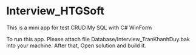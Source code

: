 # Interview_HTGSoft
 This is a mini app for test CRUD My SQL with C# WinForm

To run this app.
Please attach file Database/Interview_TranKhanhDuy.bak into your machine.
After that, Open solution and build it.
